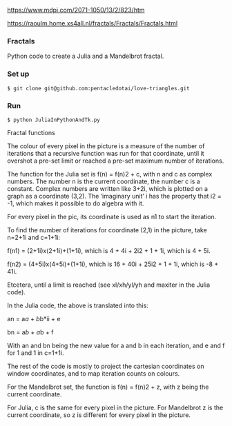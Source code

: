 https://www.mdpi.com/2071-1050/13/2/823/htm

https://raoulm.home.xs4all.nl/fractals/Fractals/Fractals.html


### Fractals 

Python code to create a Julia and a Mandelbrot fractal.


### Set up

```$ git clone git@github.com:pentacledotai/love-triangles.git```


### Run

```
$ python JuliaInPythonAndTk.py
```


Fractal functions

The colour of every pixel in the picture is a measure of the number of iterations that a recursive function was run for that coordinate, until it overshot a pre-set limit or reached a pre-set maximum number of iterations.


The function for the Julia set is f(n) = f(n)2 + c, with n and c as complex numbers. The number n is the current coordinate, the number c is a constant. Complex numbers are written like 3+2i, which is plotted on a graph as a coordinate (3,2). The ‘imaginary unit’ i has the property that i2 = -1, which makes it possible to do algebra with it.

For every pixel in the pic, its coordinate is used as n1 to start the iteration.


To find the number of iterations for coordinate (2,1) in the picture, take n=2+1i and c=1+1i:

f(n1) = (2+1i)x(2+1i)+(1+1i), which is 4 + 4i + 2i2 + 1 + 1i, which is 4 + 5i.

f(n2) = (4+5i)x(4+5i)+(1+1i), which is 16 + 40i + 25i2 + 1 + 1i, which is -8 + 41i.

Etcetera, until a limit is reached (see xl/xh/yl/yh and maxiter in the Julia code).


In the Julia code, the above is translated into this:

an = a*a + b*b*ii + e

bn = a*b + a*b + f

With an and bn being the new value for a and b in each iteration, and e and f for 1 and 1 in c=1+1i.


The rest of the code is mostly to project the cartesian coordinates on window coordinates, and to map iteration counts on colours.


For the Mandelbrot set, the function is f(n) = f(n)2 + z, with z being the current coordinate.

For Julia, c is the same for every pixel in the picture. For Mandelbrot z is the current coordinate, so z is different for every pixel in the picture.
